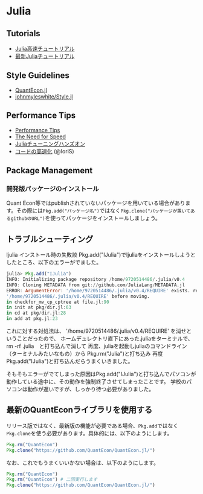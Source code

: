 # Julia

## Tutorials

* [Julia高速チュートリアル](https://github.com/bicycle1885/Julia-Tutorial)
* [最新Juliaチュートリアル](http://nbviewer.jupyter.org/github/bicycle1885/JuliaTokyo7/blob/master/最新Juliaチュートリアル.ipynb)


## Style Guidelines

* [QuantEcon.jl](https://github.com/QuantEcon/QuantEcon.jl/blob/sl/styleguide/docs/style_guide.md)
* [johnmyleswhite/Style.jl](https://github.com/johnmyleswhite/Style.jl)


## Performance Tips

* [Performance Tips](http://docs.julialang.org/en/stable/manual/performance-tips/)
* [The Need for Speed](https://lectures.quantecon.org/jl/need_for_speed.html)
* [Juliaチューニングハンズオン](https://gist.github.com/bicycle1885/626f59ff9e0375573470)
* [コードの高速化](http://nbviewer.jupyter.org/github/IoriS/MyMatching.jl/blob/master/課題5.ipynb) (@IoriS)


## Package Management
### 開発版パッケージのインストール
Quant Econ等ではpublishされていないパッケージを用いている場合があります。その際には`Pkg.add("パッケージ名")`ではなく`Pkg.clone("パッケージが置いてあるgithubのURL")`を使ってパッケージをインストールしましょう。


## トラブルシューティング

Ijulia インストール時の失敗談
Pkg.add("IJulia")でIjuliaをインストールしようとしたところ、以下のエラーがでました。

```julia
julia> Pkg.add("IJulia")
INFO: Initializing package repository /home/9720514486/.julia/v0.4
INFO: Cloning METADATA from git://github.com/JuliaLang/METADATA.jl
ERROR: ArgumentError: '/home/9720514486/.julia/v0.4/REQUIRE' exists. remove_destination=true is required to remove 
'/home/9720514486/.julia/v0.4/REQUIRE' before moving.
in checkfor_mv_cp_cptree at file.jl:90
in init at pkg/dir.jl:63
in cd at pkg/dir.jl:28
in add at pkg.jl:23
```

これに対する対処法は、 '/home/9720514486/.julia/v0.4/REQUIRE' を消せということだったので、
ホームデュレクトリ直下にあった.juliaをターミナルで、　rm -rf .julia　と打ち込んで消して
再度、juliaを起動しjuliaのコマンドライン（ターミナルみたいなもの）から
Pkg.rm("Julia")と打ち込み
再度　Pkg.add("IJulia")と打ち込んだらうまくいきました。


そもそもエラーがでてしまった原因はPkg.add("IJulia")と打ち込んでパソコンが動作している途中に、その動作を強制終了させてしまったことです。
学校のパソコンは動作が遅いですが、しっかり待つ必要がありました。

## 最新のQuantEconライブラリを使用する
リリース版ではなく、最新版の機能が必要である場合、`Pkg.add`ではなく`Pkg.clone`を使う必要があります。具体的には、以下のようにします。
```julia
Pkg.rm("QuantEcon")
Pkg.clone("https://github.com/QuantEcon/QuantEcon.jl/")
```

なお、これでもうまくいいかない場合は、以下のようにします。
```julia
Pkg.rm("QuantEcon")
Pkg.rm("QuantEcon") # 二回実行します
Pkg.clone("https://github.com/QuantEcon/QuantEcon.jl/")
```
